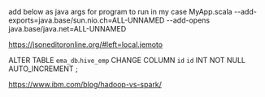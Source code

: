 add below as java args for program to run in my case MyApp.scala
--add-exports=java.base/sun.nio.ch=ALL-UNNAMED  --add-opens java.base/java.net=ALL-UNNAMED

https://jsoneditoronline.org/#left=local.jemoto


ALTER TABLE `ema_db`.`hive_emp`
CHANGE COLUMN `id` `id` INT NOT NULL AUTO_INCREMENT ;



https://www.ibm.com/blog/hadoop-vs-spark/

